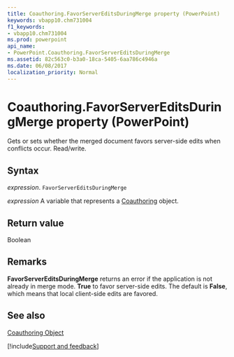 ```yaml
---
title: Coauthoring.FavorServerEditsDuringMerge property (PowerPoint)
keywords: vbapp10.chm731004
f1_keywords:
- vbapp10.chm731004
ms.prod: powerpoint
api_name:
- PowerPoint.Coauthoring.FavorServerEditsDuringMerge
ms.assetid: 82c563c0-b3a0-18ca-5405-6aa786c4946a
ms.date: 06/08/2017
localization_priority: Normal
---
```



# Coauthoring.FavorServerEditsDuringMerge property (PowerPoint)

Gets or sets whether the merged document favors server-side edits when conflicts occur. Read/write.


## Syntax

_expression_. `FavorServerEditsDuringMerge`

_expression_ A variable that represents a [Coauthoring](PowerPoint.Coauthoring.md) object.


## Return value

Boolean


## Remarks

 **FavorServerEditsDuringMerge** returns an error if the application is not already in merge mode. **True** to favor server-side edits. The default is **False**, which means that local client-side edits are favored.


## See also


[Coauthoring Object](PowerPoint.Coauthoring.md)

[!include[Support and feedback](~/includes/feedback-boilerplate.md)]